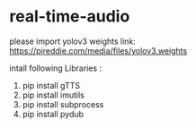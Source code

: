 # real-time-audio

please import yolov3 weights link: https://pjreddie.com/media/files/yolov3.weights

intall following Libraries :
1) pip install gTTS
2) pip install imutils
3) pip install subprocess
4) pip install pydub
